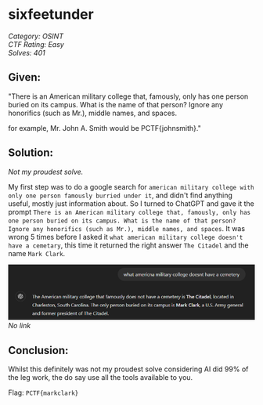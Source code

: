 # sixfeetunder
*Category: OSINT*  
*CTF Rating: Easy*  
*Solves: 401*


## Given:

"There is an American military college that, famously, only has one person buried on its campus. What is the name of that person? Ignore any honorifics (such as Mr.), middle names, and spaces.

for example, Mr. John A. Smith would be PCTF{johnsmith}."


## Solution:
*Not my proudest solve.*

My first step was to do a google search for `american military college with only one person famously burried under it`, and didn't find anything useful, mostly just information about. So I turned to ChatGPT and gave it the prompt `There is an American military college that, famously, only has one person buried on its campus. What is the name of that person? Ignore any honorifics (such as Mr.), middle names, and spaces`. It was wrong 5 times before I asked it `what american military college doesn't have a cemetary`, this time it returned the right answer `The Citadel` and the name `Mark Clark`.


![Image](sixfeetunder-1.png)  
*No link*


## Conclusion:

Whilst this definitely was not my proudest solve considering AI did 99% of the leg work, the do say use all the tools available to you.

Flag: `PCTF{markclark}`
